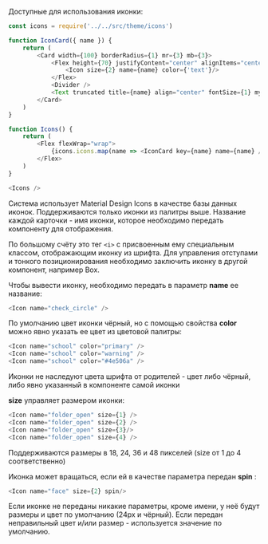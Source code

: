 Доступные для использования иконки:
```js noeditor
const icons = require('../../src/theme/icons')

function IconCard({ name }) {
    return (
        <Card width={100} borderRadius={1} mr={3} mb={3}>
            <Flex height={70} justifyContent="center" alignItems="center">
                <Icon size={2} name={name} color={'text'}/>
            </Flex>
            <Divider />
            <Text truncated title={name} align="center" fontSize={1} my={2} px={1}>{name}</Text>
        </Card>
    )
}

function Icons() {
    return (
        <Flex flexWrap="wrap">
            {icons.icons.map(name => <IconCard key={name} name={name} />)}
        </Flex>
    )
}

<Icons />
```

Система использует Material Design Icons в качестве базы данных иконок. Поддерживаются только иконки из палитры выше. Название каждой карточки - имя иконки, которое необходимо передать компоненту для отображения. 

По большому счёту это тег `<i>` с присвоенным ему специальным классом, отображающим иконку из шрифта. Для управления отступами и тонкого позиционирования необходимо заключить иконку в другой компонент, например Box.

Чтобы вывести иконку, необходимо передать в параметр **name** ее название:
```js 
<Icon name="check_circle" />
```

По умолчанию цвет иконки чёрный, но с помощью свойства **color** можно явно указать ее цвет из цветовой палитры:
```js
<Icon name="school" color="primary" />
<Icon name="school" color="warning" />
<Icon name="school" color="#4e506a" />
```

Иконки не наследуют цвета шрифта от родителей - цвет либо чёрный, либо явно указанный в компоненте самой иконки

**size** управляет размером иконки:
```js
<Icon name="folder_open" size={1} />
<Icon name="folder_open" size={2} />
<Icon name="folder_open" size={3}/> 
<Icon name="folder_open" size={4} />
```
Поддерживаются размеры в 18, 24, 36 и 48 пикселей (size от 1 до 4 соответственно)

Иконка может вращаться, если ей в качестве параметра передан **spin** :
```js
<Icon name="face" size={2} spin/>
```

Если иконке не переданы никакие параметры, кроме имени, у неё будут размеры и цвет по умолчанию (24px и чёрный). 
Если передан неправильный цвет и/или размер - используется значение по умолчанию. 